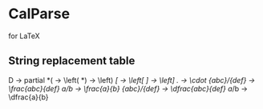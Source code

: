 # CalParse
for LaTeX

String replacement table
-------------------------------
 D  -> partial
*(  -> \left(
*)  -> \left)
*[  -> \left[
*]  -> \left]
.   -> \cdot
{abc}/{def}   -> \frac{abc}{def}
a/b           -> \frac{a}{b}
{abc}*/{def}  -> \dfrac{abc}{def}
a*/b          -> \dfrac{a}{b}

